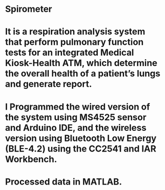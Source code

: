 # Spirometer
# It is a respiration analysis system that perform pulmonary function tests for an integrated Medical Kiosk-Health ATM, which determine the overall health of a patient’s lungs and generate report.
# I Programmed the wired version of the system using MS4525 sensor and Arduino IDE, and the wireless version using Bluetooth Low Energy (BLE-4.2) using the CC2541 and IAR Workbench.
# Processed data in MATLAB.

